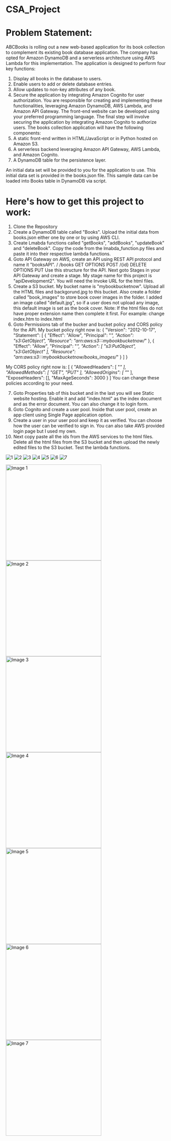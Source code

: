 ﻿# CSA_Project

# Problem Statement:
ABCBooks is rolling out a new web-based application for its book collection to complement its existing book database application. The company has opted for Amazon DynamoDB and a serverless architecture using AWS Lambda for this implementation.
The application is designed to perform four key functions:
1. Display all books in the database to users.
2. Enable users to add or delete database entries.
3. Allow updates to non-key attributes of any book.
4. Secure the application by integrating Amazon Cognito for user authorization.
You are responsible for creating and implementing these functionalities, leveraging Amazon DynamoDB, AWS Lambda, and Amazon API Gateway. The front-end website can be developed using your preferred programming language. The final step will involve securing the application by integrating Amazon Cognito to authorize users.
The books collection application will have the following components:
1. A static front-end written in HTML/JavaScript or in Python hosted on Amazon S3.
2. A serverless backend leveraging Amazon API Gateway, AWS Lambda, and Amazon Cognito.
3. A DynamoDB table for the persistence layer.

An initial data set will be provided to you for the application to use. This initial data set is provided in the books.json file. This sample data can be loaded into Books table in DynamoDB via script.

# Here's how to get this project to work:
1. Clone the Repository
2. Create a DynamoDB table called "Books". Upload the initial data from books.json either one by one or by using AWS CLI.
3. Create Lmabda functions called "getBooks", "addBooks", "updateBook" and "deleteBook". Copy the code from the lmabda_function.py files and paste it into their respective lambda functions.
4. Goto API Gateway on AWS, create an API using REST API protocol and name it "booksAPI".
/
/books
GET
    OPTIONS
    POST
/{id}
    DELETE
    OPTIONS
    PUT
Use this structure for the API.
Next goto Stages in your API Gateway and create a stage. My stage name for this project is "apiDevelopment2". You will need the Invoke URL for the html files.
6. Create a S3 bucket. My bucket name is "mybookbucketnow". Upload all the HTML files and backgorund.jpg to this bucket. Also create a folder called "book_images" to store book cover images in the folder. I added an image called "default.jpg", so if a user does not upload any image, this default image is set as the book cover.
Note: If the html files do not have proper extension name then complete it first. For example: change index.htm to index.html
7. Goto Permissions tab of the bucker and bucket policy and CORS policy for the API.
My bucket policy right now is:
{
    "Version": "2012-10-17",
    "Statement": [
        {
            "Effect": "Allow",
            "Principal": "*",
            "Action": "s3:GetObject",
            "Resource": "arn:aws:s3:::mybookbucketnow/*"
        },
        {
            "Effect": "Allow",
            "Principal": "*",
            "Action": [
                "s3:PutObject",
                "s3:GetObject"
            ],
            "Resource": "arn:aws:s3:::mybookbucketnow/books_images/*"
        }
    ]
}

My CORS policy right now is:
[
    {
        "AllowedHeaders": [
            "*"
        ],
        "AllowedMethods": [
            "GET",
            "PUT"
        ],
        "AllowedOrigins": [
            "*"
        ],
        "ExposeHeaders": [],
        "MaxAgeSeconds": 3000
    }
]
You can change these policies according to your need.

7. Goto Properties tab of this bucket and in the last you will see Static website hosting. Enable it and add "index.html" as the index document and as the error document. You can also change it to login form.
8. Goto Cognito and create a user pool. Inside that user pool, create an app client using Single Page application option.
9. Create a user in your user pool and keep it as verified. You can choose how the user can be verified to sign in. You can also take AWS provided login page but I used my own.
10. Next copy paste all the ids from the AWS services to the html files. Delete all the html files from the S3 bucket and then upload the newly edited files to the S3 bucket. Test the lambda functions.


![1](https://github.com/user-attachments/assets/23b82a3e-3f61-4b44-9c32-de31ca34b004)
![2](https://github.com/user-attachments/assets/80550a10-d373-40cc-9ab7-5c96da67550d)
![3](https://github.com/user-attachments/assets/7d187c53-4a42-43ea-9f6b-9c9060249396)
![4](https://github.com/user-attachments/assets/fa62260a-f95c-473a-af1d-5e7a2c10db7b)
![5](https://github.com/user-attachments/assets/b02db66a-a444-46a4-9401-777a0b4a260c)
![6](https://github.com/user-attachments/assets/88eb8a94-4822-4437-b2d0-859be4ce3c66)
![7](https://github.com/user-attachments/assets/ea13eddd-7f85-4e3b-9a11-7ad1bc4facb5)



<img src="https://github.com/user-attachments/assets/23b82a3e-3f61-4b44-9c32-de31ca34b004" alt="Image 1" width="300" height="auto">
<img src="https://github.com/user-attachments/assets/80550a10-d373-40cc-9ab7-5c96da67550d" alt="Image 2" width="300" height="auto">
<img src="https://github.com/user-attachments/assets/7d187c53-4a42-43ea-9f6b-9c9060249396" alt="Image 3" width="300" height="auto">
<img src="https://github.com/user-attachments/assets/fa62260a-f95c-473a-af1d-5e7a2c10db7b" alt="Image 4" width="300" height="auto">
<img src="https://github.com/user-attachments/assets/b02db66a-a444-46a4-9401-777a0b4a260c" alt="Image 5" width="300" height="auto">
<img src="https://github.com/user-attachments/assets/88eb8a94-4822-4437-b2d0-859be4ce3c66" alt="Image 6" width="300" height="auto">
<img src="https://github.com/user-attachments/assets/ea13eddd-7f85-4e3b-9a11-7ad1bc4facb5" alt="Image 7" width="300" height="auto">
